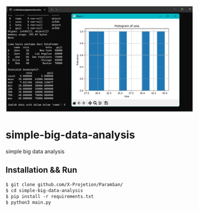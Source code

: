 <h1 align="center">
  <img src="big-data.png" alt="big-data-analysis" width="500px">
  <br>
</h1>

# simple-big-data-analysis
simple big data analysis

## Installation && Run
```
$ git clone github.com/X-Projetion/ParamSan/
$ cd simple-big-data-analysis
$ pip install -r requirements.txt
$ python3 main.py
```

